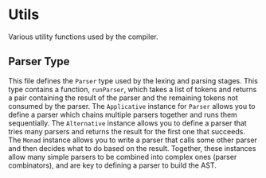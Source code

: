 # Utils

Various utility functions used by the compiler.

## Parser Type

This file defines the `Parser` type used by the lexing and parsing stages.
This type contains a function, `runParser`, which takes a list of tokens and returns a pair
containing the result of the parser and the remaining tokens not consumed by the parser.
The `Applicative` instance for `Parser` allows you to define a parser which chains multiple parsers together and runs them sequentially. The `Alternative` instance allows you to define a parser that tries many parsers and returns the result for the first one that succeeds. The `Monad` instance allows you to write a parser that calls some other parser and then decides what to do based on the result. Together, these instances allow many simple parsers to be combined into complex ones (parser combinators), and are key to defining a parser to build the AST.